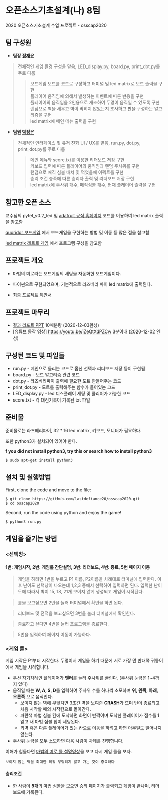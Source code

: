 # 오픈소스기초설계(나) 8팀

2020 오픈소스기초설계 수업 프로젝트 - osscap2020

## 팀 구성원

- **팀장 [정재윤](http://www.github.com/lastdefiance20)**
> 전체적인 게임 환경 구성을 맡음, LED_display.py, board.py, print_dot.py를 주로 다룸   
>> 보드게임 보드를 코드로 구성하고 터미널 및 led matrix로 보드 출력을 구현   
플레이어 움직임에 의해서 발생하는 이벤트에 따른 반응을 구현   
플레이어의 움직임을 2인용으로 개조하여 두명이 움직일 수 있도록 구현   
랜덤으로 벽을 세우고 벽이 막히지 않았는지 조사하고 판을 구성하는 알고리즘을 구현   
led matrix에 메인 메뉴 출력을 구현   

- **팀원 [박정은](http://www.github.com/parkjungeun1013)**
> 전체적인 인터페이스 및 유저 친화 UI / UX를 맡음, run.py, dot.py, print_dot.py를 주로 다룸   
>> 메인 메뉴와 score.txt를 이용한 리더보드 저장 구현   
키보드 입력에 따른 플레이어의 움직임과 랜덤 주사위를 구현   
랜덤으로 매직 심볼 배치 및 먹었을때 이펙트를 구현   
승리 조건 충족에 따른 승리자 출력 및 리더보드 저장 구현   
led matrix에 주사위 개수, 매직심볼 개수, 현재 플레이어 출력을 구현   


## 참고한 오픈 소스
교수님의 pytet_v0.2_led 및 [adafruit 공식 홈페이지](https://learn.adafruit.com/connecting-a-16x32-rgb-led-matrix-panel-to-a-raspberry-pi/experimental-python-code) 코드를 이용하여 led matrix 출력을 참고함

[quoridor 보드게임](https://github.com/alainrinder/quoridor.py) 에서 보드게임을 구현하는 방법 및 이동 등 많은 점을 참고함

[led matrix 레트로 게임](https://github.com/zcqsntr/retro_matrix) 에서 프로그램 구성을 참고함

## 프로젝트 개요
* 마법의 미로라는 보드게임의 세팅을 자동화한 보드게임이다.
* 파이썬으로 구현되었으며, 기본적으로 라즈베리 파이 led matrix에 출력된다.

* [최종 프로젝트 제안서](./Project%20proposal_team%208%20-%20ver2.pdf)

## 프로젝트 마무리
* [결과 리포트 PPT](./최종%20레포트%20PPT.pdf)
10매분량 (2020-12-03완성)
* [유튜브 동작 영상] https://youtu.be/iZeQtXdPZCw
3분이내 (2020-12-02 완성)

## 구성된 코드 및 파일들

- run.py - 메인으로 돌리는 코드로 옵션 선택과 리더보드 저장 등이 구현됨
- board.py - 보드 알고리즘 관련 코드
- dot.py - 라즈베리파이 출력에 필요한 도트 만들어주는 코드
- print_dot.py - 도트를 출력해주는 함수가 들어있는 코드
- LED_display.py - led 디스플레이 세팅 및 클리어가 가능한 코드
- score.txt - 각 대전기록이 기록된 txt 파일

## 준비물

준비물로는 라즈베리파이, 32 * 16 led matrix, 키보드, 모니터가 필요하다.

또한 python3가 설치되어 있어야 한다.

**f you did not install python3, try this or search how to install python3**

```
$ sudo apt-get install python3
```

## 설치 및 실행방법

First, clone the code and move to the file:

```
$ git clone https://github.com/lastdefiance20/osscap2020.git
$ cd osscap2020
```

Second, run the code using python and enjoy the game!

```
$ python3 run.py
```

## 게임을 즐기는 방법

### <선택창>

#### 1번: 게임시작, 2번: 게임룰 간단설명, 3번: 리더보드, 4번: 종료, 5번 페이지 이동

> 게임을 하려면 1번을 누르고 P1 이름, P2이름을 차례대로 터미널에 입력한다. 이후 난이도 선택창이 나오는데 1,2,3 중에서 선택하여 입력하면 된다. 입력한 난이도에 따라서 벽이 15, 18, 21개 보이지 않게 생성되고 게임이 시작된다.

> 룰을 보고싶으면 2번을 눌러 터미널에서 확인을 하면 된다.

> 리더보드 및 전적을 보고싶으면 3번을 눌러 터미널에서 확인한다.

> 종료하고 싶다면 4번을 눌러 프로그램을 종료한다.

> 5번을 입력하여 페이지 이동이 가능하다.


### <게임 룰>
게임 시작은 P1부터 시작한다. 두명이서 게임을 하기 때문에 서로 가장 먼 반대쪽 귀퉁이에서 게임을 시작합니다.

+ 우선 자기차례인 플레이어가 **엔터**를 눌러 주사위를 굴린다. (주사위 눈금은 1~4까지 있다)
+ 움직일 때는 **W, A, S, D**를 입력하여 주사위 수를 하나씩 소모하며 **위, 왼쪽, 아래, 오른쪽** 으로 움직인다.
  + 보이지 않는 벽에 부딪치면 3초간 벽을 보여준  **CRASH**가 뜨며 턴이 종료되고 처음 시작할 때의 시작칸으로 돌아간다.
  + 파란색 마법 심볼 칸에 도착하면 화면이 반짝이며 도착한 플레이어가 점수를 **1** 얻고 새 마법 심볼 칩이 세팅된다.
  + 외벽 혹은 다른 플레이어가 있는 칸으로 이동을 하려고 하면 아무일도 일어나지 않는다.
+ 주사위 눈금을 모두 소모하면 다음 사람이 차례를 진행합니다.

이해가 힘들다면 [마법의 미로 룰 설명영상](https://www.youtube.com/watch?v=IQlCOqgsUzA)을 보고 다시 게임 룰을 보자.

```
보이지 않는 벽을 최대한 외워 부딪히지 않고 가는 것이 중요하다
```
#### 승리조건
+ 한 사람이 **5개**의 마법 심볼을 모으면 승리 페이지가 출력되고 게임이 끝나며, 리더보드에 기록된다.
